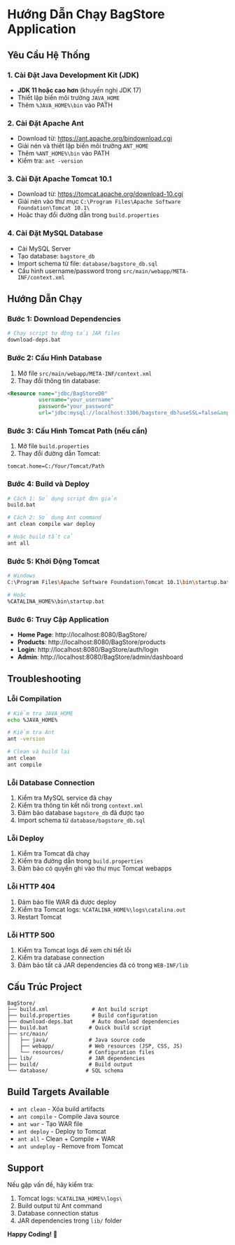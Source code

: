 # Hướng Dẫn Chạy BagStore Application

## Yêu Cầu Hệ Thống

### 1. Cài Đặt Java Development Kit (JDK)
- **JDK 11 hoặc cao hơn** (khuyến nghị JDK 17)
- Thiết lập biến môi trường `JAVA_HOME`
- Thêm `%JAVA_HOME%\bin` vào PATH

### 2. Cài Đặt Apache Ant
- Download từ: https://ant.apache.org/bindownload.cgi
- Giải nén và thiết lập biến môi trường `ANT_HOME`
- Thêm `%ANT_HOME%\bin` vào PATH
- Kiểm tra: `ant -version`

### 3. Cài Đặt Apache Tomcat 10.1
- Download từ: https://tomcat.apache.org/download-10.cgi
- Giải nén vào thư mục `C:\Program Files\Apache Software Foundation\Tomcat 10.1\`
- Hoặc thay đổi đường dẫn trong `build.properties`

### 4. Cài Đặt MySQL Database
- Cài MySQL Server
- Tạo database: `bagstore_db`
- Import schema từ file: `database/bagstore_db.sql`
- Cấu hình username/password trong `src/main/webapp/META-INF/context.xml`

## Hướng Dẫn Chạy

### Bước 1: Download Dependencies
```bash
# Chạy script tự động tải JAR files
download-deps.bat
```

### Bước 2: Cấu Hình Database
1. Mở file `src/main/webapp/META-INF/context.xml`
2. Thay đổi thông tin database:
```xml
<Resource name="jdbc/BagStoreDB"
          username="your_username"
          password="your_password"
          url="jdbc:mysql://localhost:3306/bagstore_db?useSSL=false&amp;serverTimezone=UTC"/>
```

### Bước 3: Cấu Hình Tomcat Path (nếu cần)
1. Mở file `build.properties`
2. Thay đổi đường dẫn Tomcat:
```properties
tomcat.home=C:/Your/Tomcat/Path
```

### Bước 4: Build và Deploy
```bash
# Cách 1: Sử dụng script đơn giản
build.bat

# Cách 2: Sử dụng Ant command
ant clean compile war deploy

# Hoặc build tất cả
ant all
```

### Bước 5: Khởi Động Tomcat
```bash
# Windows
C:\Program Files\Apache Software Foundation\Tomcat 10.1\bin\startup.bat

# Hoặc
%CATALINA_HOME%\bin\startup.bat
```

### Bước 6: Truy Cập Application
- **Home Page**: http://localhost:8080/BagStore/
- **Products**: http://localhost:8080/BagStore/products
- **Login**: http://localhost:8080/BagStore/auth/login
- **Admin**: http://localhost:8080/BagStore/admin/dashboard

## Troubleshooting

### Lỗi Compilation
```bash
# Kiểm tra JAVA_HOME
echo %JAVA_HOME%

# Kiểm tra Ant
ant -version

# Clean và build lại
ant clean
ant compile
```

### Lỗi Database Connection
1. Kiểm tra MySQL service đã chạy
2. Kiểm tra thông tin kết nối trong `context.xml`
3. Đảm bảo database `bagstore_db` đã được tạo
4. Import schema từ `database/bagstore_db.sql`

### Lỗi Deploy
1. Kiểm tra Tomcat đã chạy
2. Kiểm tra đường dẫn trong `build.properties`
3. Đảm bảo có quyền ghi vào thư mục Tomcat webapps

### Lỗi HTTP 404
1. Đảm bảo file WAR đã được deploy
2. Kiểm tra Tomcat logs: `%CATALINA_HOME%\logs\catalina.out`
3. Restart Tomcat

### Lỗi HTTP 500
1. Kiểm tra Tomcat logs để xem chi tiết lỗi
2. Kiểm tra database connection
3. Đảm bảo tất cả JAR dependencies đã có trong `WEB-INF/lib`

## Cấu Trúc Project

```
BagStore/
├── build.xml              # Ant build script
├── build.properties       # Build configuration  
├── download-deps.bat      # Auto download dependencies
├── build.bat             # Quick build script
├── src/main/
│   ├── java/             # Java source code
│   ├── webapp/           # Web resources (JSP, CSS, JS)
│   └── resources/        # Configuration files
├── lib/                  # JAR dependencies
├── build/                # Build output
└── database/            # SQL schema
```

## Build Targets Available

- `ant clean` - Xóa build artifacts
- `ant compile` - Compile Java source
- `ant war` - Tạo WAR file
- `ant deploy` - Deploy to Tomcat
- `ant all` - Clean + Compile + WAR
- `ant undeploy` - Remove from Tomcat

## Support

Nếu gặp vấn đề, hãy kiểm tra:
1. Tomcat logs: `%CATALINA_HOME%\logs\`
2. Build output từ Ant command
3. Database connection status
4. JAR dependencies trong `lib/` folder

**Happy Coding! 🚀**
